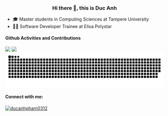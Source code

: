 <h3 align='center'>Hi there 👋, this is Duc Anh</h3>

  - 🎓 Master students in Computing Sciences at Tampere University
  - 🧑‍💻 Software Developer Trainee at Elisa Polystar

#### Github Activities and Contributions
<div class='container'>
  
<img src="https://github-readme-streak-stats.herokuapp.com/?user=ducanhpham0312&theme=dracula&hide_border=true"  style="height: auto; width: 43%;"/>
<img src="https://github-readme-stats.vercel.app/api?username=ducanhpham0312&show=reviews,prs_merged&hide=contribs,issues&theme=dracula&show_icons=true&hide_border=true&count_private=true"  style="height: auto; width: 40%;"/>
</div>


<picture>
  <source media="(prefers-color-scheme: dark)" srcset="https://raw.githubusercontent.com/platane/platane/output/github-contribution-grid-snake-dark.svg">
  <img alt="github contribution grid snake animation" src="https://raw.githubusercontent.com/platane/platane/output/github-contribution-grid-snake.svg">
</picture>


#### Connect with me:
<a href="https://linkedin.com/in/ducanhpham0312" target="blank"><img align="center" src="https://upload.wikimedia.org/wikipedia/commons/8/81/LinkedIn_icon.svg" alt="ducanhpham0312" height="30" width="40" /></a>

<!--
**ducanhpham0312/ducanhpham0312** is a ✨ _special_ ✨ repository because its `README.md` (this file) appears on your GitHub profile.

Here are some ideas to get you started:

- 🔭 I’m currently working on ...
- 🌱 I’m currently learning ...
- 👯 I’m looking to collaborate on ...
- 🤔 I’m looking for help with ...
- 💬 Ask me about ...
- 📫 How to reach me: ...
- 😄 Pronouns: ...
- ⚡ Fun fact: ...
-->
